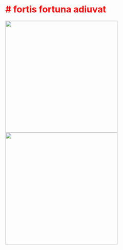 <h1><span style="color:red"># fortis fortuna adiuvat</span></h1>
<img src="https://media0.giphy.com/media/v1.Y2lkPTc5MGI3NjExemFnOGp5Y2Flb2wxaDAydmxlYWs0dGdzbTc0MTd5amgzN2xzNDlqdCZlcD12MV9pbnRlcm5hbF9naWZfYnlfaWQmY3Q9Zw/13HBDT4QSTpveU/giphy.webp" width="350" /> <img src="https://media.giphy.com/media/vFKqnCdLPNOKc/giphy.webp" width="350" />
<!---
0asisCat/0asisCat is a ✨ special ✨ repository because its `README.md` (this file) appears on your GitHub profile.
You can click the Preview link to take a look at your changes.
--->
